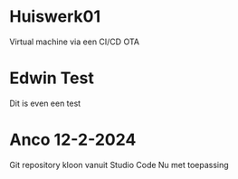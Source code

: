 # Huiswerk01
Virtual machine via een CI/CD OTA

# Edwin Test
Dit is even een test 

# Anco 12-2-2024
Git repository kloon vanuit Studio Code
Nu met toepassing
